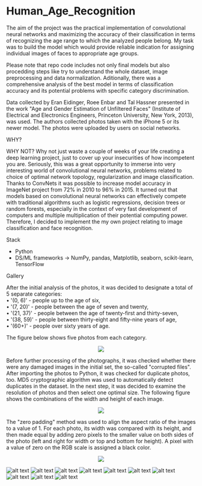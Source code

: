 # Human_Age_Recognition

The aim of the project was the practical implementation of convolutional neural networks and maximizing the accuracy of their classification in terms of recognizing the age range to which the analyzed people belong. My task was to build the model which would provide reliable indication for assigning individual images of faces to appropriate age groups.


Please note that repo code includes not only final models but also procedding steps like try to understand the whole dataset, image preprocessing and data normalization. Aditionally, there was a comprehensive analysis of the best model in terms of classification accuracy and its potential problems with specific category discrimination.

Data collected by Eran Eidinger, Roee Enbar and Tal Hassner presented in the work "Age and Gender Estimation of Unfiltered Faces" (Institute of Electrical and Electronics Engineers, Princeton University, New York, 2013), was used. The authors collected photos taken with the iPhone 5 or its newer model. The photos were uploaded by users on social networks.

WHY?

WHY NOT? Why not just waste a couple of weeks of your life creating a deep learning project, just to cover up your insecurities of how incompetent you are. Seriously, this was a great opportunity to immerse into very interesting world of convolutional neural networks, problems related to choice of optimal network topology, regularization and image classification. Thanks to ConvNets it was possible to increase model accuracy in ImageNet project from 72% in 2010 to 96% in 2015. 
It turned out that models based on convolutional neural networks can effectively compete with traditional algorithms such as logistic regressions, decision trees or random forests, especially in the context of very fast development of computers and multiple multiplication of their potential computing power. Therefore, I decided to implement the my own project relating to image classification and face recognition.


Stack
* Python
* DS/ML frameworks -> NumPy, pandas, Matplotlib, seaborn, scikit-learn, TensorFlow 

Gallery

After the initial analysis of the photos, it was decided to designate a total of 5 separate categories:<br/>
• '(0, 6)' - people up to the age of six, <br/>
• '(7, 20)' - people between the age of seven and twenty, <br/>
• '(21, 37)' - people between the age of twenty-first and thirty-seven, <br/>
• '(38, 59)' - people between thirty-eight and fifty-nine years of age, <br/>
• '(60+)' - people over sixty years of age.

The figure below shows five photos from each category.

<p align="center">
  <img src="https://github.com/MaciejPyra/Human_Age_Recognition/blob/main/Figures/figure7.jpg" />
</p>


Before further processing of the photographs, it was checked whether there were any damaged images in the initial set, the so-called "corrupted files". After importing the photos to Python, it was checked for duplicate photos, too. MD5 cryptographic algorithm was used to automatically detect duplicates in the dataset.
In the next step, it was decided to examine the resolution of photos and then select one optimal size. The following figure shows the combinations of the width and height of each image.

<p align="center">
  <img src="https://github.com/MaciejPyra/Human_Age_Recognition/blob/main/Figures/figure5.jpg" />
</p>


The "zero padding" method was used to align the aspect ratio of the images to a value of 1. For each photo, its width was compared with its height, and then made equal by adding zero pixels to the smaller value on both sides of the photo (left and right for width or top and bottom for height). A pixel with a value of zero on the RGB scale is assigned a black color.


<p align="center">
  <img src="https://github.com/MaciejPyra/Human_Age_Recognition/blob/main/Figures/figure6.jpg" />
</p>



![alt text](https://github.com/MaciejPyra/Human_Age_Recognition/blob/main/Figures/figure3.jpg)
![alt text](https://github.com/MaciejPyra/Human_Age_Recognition/blob/main/Figures/figure4.jpg)
![alt text](https://github.com/MaciejPyra/Human_Age_Recognition/blob/main/Figures/figure5.jpg)
![alt text](https://github.com/MaciejPyra/Human_Age_Recognition/blob/main/Figures/figure6.jpg)
![alt text](https://github.com/MaciejPyra/Human_Age_Recognition/blob/main/Figures/figure7.jpg)
![alt text](https://github.com/MaciejPyra/Human_Age_Recognition/blob/main/Figures/figure8.jpg)
![alt text](https://github.com/MaciejPyra/Human_Age_Recognition/blob/main/Figures/figure9.jpg)
![alt text](https://github.com/MaciejPyra/Human_Age_Recognition/blob/main/Figures/figure10.jpg)
![alt text](https://github.com/MaciejPyra/Human_Age_Recognition/blob/main/Figures/figure11.jpg)
![alt text](https://github.com/MaciejPyra/Human_Age_Recognition/blob/main/Figures/figure12.jpg)
